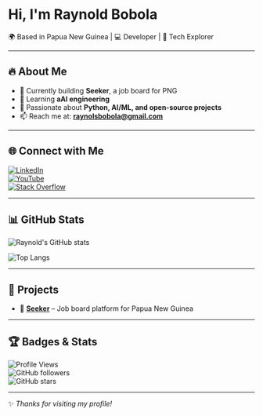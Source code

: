# Hi, I'm Raynold Bobola  

🌍 Based in Papua New Guinea | 💻 Developer | 🚀 Tech Explorer  

---

## 🔥 About Me
- 💼 Currently building **Seeker**, a job board for PNG  
- 🌱 Learning **aAI engineering**  
- 🎯 Passionate about **Python, AI/ML, and open-source projects**  
- 📫 Reach me at: **raynolsbobola@gmail.com**  

---

## 🌐 Connect with Me
[![LinkedIn](https://img.shields.io/badge/LinkedIn-0077B5?logo=linkedin&logoColor=white)](https://www.linkedin.com/in/raynold-bobola-740b64341)  
[![YouTube](https://img.shields.io/badge/YouTube-FF0000?logo=youtube&logoColor=white)](https://youtube.com/@ViReels-i8q)  
[![Stack Overflow](https://img.shields.io/badge/Stack%20Overflow-FE7A16?logo=stack-overflow&logoColor=white)](https://stackoverflow.com/users/13772807/ray)
  

---

## 📊 GitHub Stats
![Raynold's GitHub stats](https://github-readme-stats.vercel.app/api?username=ray743&show_icons=true&theme=radical)  

![Top Langs](https://github-readme-stats.vercel.app/api/top-langs/?username=ray743&layout=compact&theme=radical)  

---

## 🚀 Projects
- 🔎 [**Seeker**](https://github.com/raynoldbobola/seeker) – Job board platform for Papua New Guinea  

---

## 🏆 Badges & Stats
![Profile Views](https://komarev.com/ghpvc/?username=ray743&color=blue)  
![GitHub followers](https://img.shields.io/github/followers/ray743?style=social)  
![GitHub stars](https://img.shields.io/github/stars/ray743?style=social)  

---
✨ *Thanks for visiting my profile!*  

